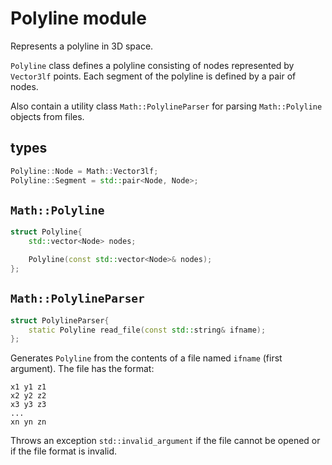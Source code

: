 # Polyline module

Represents a polyline in 3D space.
 
`Polyline` class defines a polyline consisting of nodes represented by `Vector3lf` points.
Each segment of the polyline is defined by a pair of nodes.

Also contain a utility class `Math::PolylineParser` for parsing `Math::Polyline` objects from files.


## types
```cpp
Polyline::Node = Math::Vector3lf;
Polyline::Segment = std::pair<Node, Node>;
```

## `Math::Polyline`

```cpp
struct Polyline{
    std::vector<Node> nodes;

    Polyline(const std::vector<Node>& nodes);
};
```

## `Math::PolylineParser`

```cpp
struct PolylineParser{
    static Polyline read_file(const std::string& ifname);
};
```

Generates `Polyline` from the contents of a file named `ifname` (first argument).
The file has the format:
```
x1 y1 z1
x2 y2 z2
x3 y3 z3
...
xn yn zn 
```
Throws an exception `std::invalid_argument` if the file cannot be opened or if the file format is invalid.

